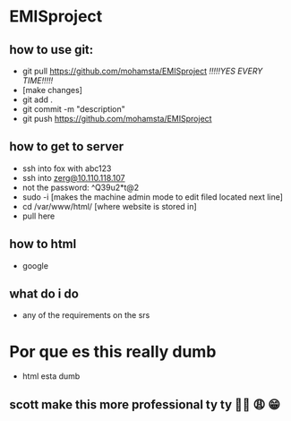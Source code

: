 # EMISproject

## how to use git:
 * git pull https://github.com/mohamsta/EMISproject *!!!!!YES EVERY TIME!!!!!*
 * [make changes]
 * git add .
 * git commit -m "description"
 * git push https://github.com/mohamsta/EMISproject 
 
 ## how to get to server
 * ssh into fox with abc123
 * ssh into zerg@10.110.118.107
 * not the password: ^Q39u2\*t@2
 * sudo -i [makes the machine admin mode to edit filed located next line]
 * cd /var/www/html/ [where website is stored in]
 * pull here 
 
 ## how to html
 * google
 ## what do i do 
 * any of the requirements on the srs 
 
 # Por que es this really dumb
 * html esta dumb
 
 ## scott make this more professional ty ty 🙏🏾 😩 😁
